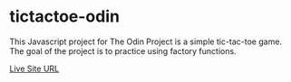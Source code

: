 # tictactoe-odin

This Javascript project for The Odin Project is a simple tic-tac-toe game. The goal of the project
is to practice using factory functions.

[Live Site URL](frosty-flake.github.io/tictactoe-odin)